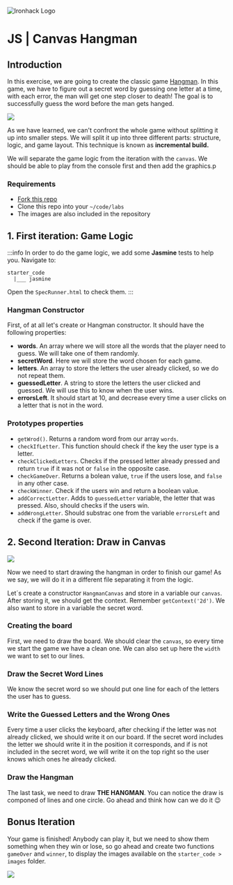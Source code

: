 ![Ironhack Logo](https://i.imgur.com/1QgrNNw.png)

# JS | Canvas Hangman

## Introduction

In this exercise, we are going to create the classic game [Hangman](https://en.wikipedia.org/wiki/Hangman_(game)). In this game, we have to figure out a secret word by guessing one letter at a time, with each error, the man will get one step closer to death! The goal is to successfully guess the word before the man gets hanged.

![](https://i.imgur.com/wrQrY1T.png)

As we have learned, we can't confront the whole game without splitting it up into smaller steps. We will split it up into three different parts: structure, logic, and game layout. This technique is known as **incremental build.**

We will separate the game logic from the iteration with the `canvas`. We should be able to play from the console first and then add the graphics.p

### Requirements

- [Fork this repo]()
- Clone this repo into your `~/code/labs`
- The images are also included in the repository

## 1. First iteration: Game Logic

:::info
In order to do the game logic, we add some **Jasmine** tests to help you. Navigate to:

```htmlmixed=
starter_code
  |___ jasmine
```
Open the `SpecRunner.html` to check them.
:::

### Hangman Constructor

First, of at all let's create or Hangman constructor. It should have the following properties:

- **words**. An array where we will store all the words that the player need to guess. We will take one of them randomly.
- **secretWord**. Here we will store the word chosen for each game.
- **letters**. An array to store the letters the user already clicked, so we do not repeat them.
- **guessedLetter**. A string to store the letters the user clicked and guessed. We will use this to know when the user wins.
- **errorsLeft**. It should start at 10, and decrease every time a user clicks on a letter that is not in the word.

### Prototypes properties

- `getWrod()`. Returns a random word from our array `words`.
- `checkIfLetter`. This function should check if the key the user type is a letter.
- `checkClickedLetters`. Checks if the pressed letter already pressed and return `true` if it was not or `false` in the opposite case.
- `checkGameOver`. Returns a bolean value, `true` if the users lose, and `false` in any other case.
- `checkWinner`. Check if the users win and return a boolean value.
- `addCorrectLetter`. Adds to `guessedLetter` variable, the letter that was pressed. Also, should checks if the users win.
- `addWrongLetter`. Should substrac one from the variable `errorsLeft` and check if the game is over.

## 2. Second Iteration: Draw in Canvas

![](https://s3-eu-west-1.amazonaws.com/ih-materials/uploads/upload_3e1e1919b29ba77e77cdcec2ed7b92c5.png)

Now we need to start drawing the hangman in order to finish our game! As we say, we will do it in a different file separating it from the logic.

Let´s create a constructor `HangmanCanvas` and store in a variable our `canvas`. After storing it, we should get the context. Remember `getContext('2d')`. We also want to store in a variable the secret word.

### Creating the board

First, we need to draw the board. We should clear the `canvas`, so every time we start the game we have a clean one. We can also set up here the `width` we want to set to our lines.

### Draw the Secret Word Lines

We know the secret word so we should put one line for each of the letters the user has to guess.

### Write the Guessed Letters and the Wrong Ones

Every time a user clicks the keyboard, after checking if the letter was not already clicked, we should write it on our board. If the secret word includes the letter we should write it in the position it corresponds, and if is not included in the secret word, we will write it on the top right so the user knows which ones he already clicked.

### Draw the Hangman

The last task, we need to draw **THE HANGMAN**. You can notice the draw is componed of lines and one circle. Go ahead and think how can we do it :wink:

## Bonus Iteration

Your game is finished! Anybody can play it, but we need to show them something when they win or lose, so go ahead and create two functions `gameOver` and `winner`, to display the images available on the `starter_code > images` folder.

![](https://s3-eu-west-1.amazonaws.com/ih-materials/uploads/upload_1dc0d7772d204da800d078c153c12e47.png)
